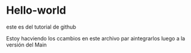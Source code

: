 # Hello-world
este es del tutorial de github

Estoy hacviendo los ccambios en este archivo par aintegrarlos luego a la versión del Main
